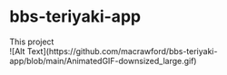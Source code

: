 # bbs-teriyaki-app

<div>This project</div>
![Alt Text](https://github.com/macrawford/bbs-teriyaki-app/blob/main/AnimatedGIF-downsized_large.gif)
